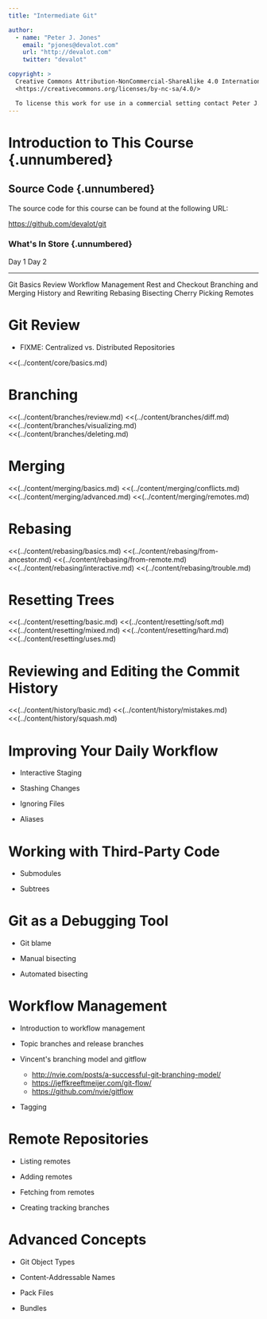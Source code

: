 ```yaml
---
title: "Intermediate Git"

author:
  - name: "Peter J. Jones"
    email: "pjones@devalot.com"
    url: "http://devalot.com"
    twitter: "devalot"

copyright: >
  Creative Commons Attribution-NonCommercial-ShareAlike 4.0 International Public License:
  <https://creativecommons.org/licenses/by-nc-sa/4.0/>

  To license this work for use in a commercial setting contact Peter J. Jones.
---
```


Introduction to This Course {.unnumbered}
=========================================

Source Code {.unnumbered}
-------------------------

The source code for this course can be found at the following URL:

<https://github.com/devalot/git>

### What's In Store {.unnumbered}

  Day 1                   Day 2
  --------------          --------------
  Git Basics Review       Workflow Management
                          Rest and Checkout
  Branching and Merging   History and Rewriting
  Rebasing                Bisecting
  Cherry Picking          Remotes

Git Review
==========

  * FIXME: Centralized vs. Distributed Repositories

  <<(../content/core/basics.md)

Branching
=========

  <<(../content/branches/review.md)
  <<(../content/branches/diff.md)
  <<(../content/branches/visualizing.md)
  <<(../content/branches/deleting.md)

Merging
=======

  <<(../content/merging/basics.md)
  <<(../content/merging/conflicts.md)
  <<(../content/merging/advanced.md)
  <<(../content/merging/remotes.md)

Rebasing
========

  <<(../content/rebasing/basics.md)
  <<(../content/rebasing/from-ancestor.md)
  <<(../content/rebasing/from-remote.md)
  <<(../content/rebasing/interactive.md)
  <<(../content/rebasing/trouble.md)

Resetting Trees
===============

  <<(../content/resetting/basic.md)
  <<(../content/resetting/soft.md)
  <<(../content/resetting/mixed.md)
  <<(../content/resetting/hard.md)
  <<(../content/resetting/uses.md)

Reviewing and Editing the Commit History
========================================

  <<(../content/history/basic.md)
  <<(../content/history/mistakes.md)
  <<(../content/history/squash.md)

Improving Your Daily Workflow
=============================

  * Interactive Staging

  * Stashing Changes

  * Ignoring Files

  * Aliases

Working with Third-Party Code
=============================

  * Submodules

  * Subtrees

Git as a Debugging Tool
=======================

  * Git blame

  * Manual bisecting

  * Automated bisecting

Workflow Management
===================

  * Introduction to workflow management

  * Topic branches and release branches

  * Vincent's branching model and gitflow
    - http://nvie.com/posts/a-successful-git-branching-model/
    - https://jeffkreeftmeijer.com/git-flow/
    - https://github.com/nvie/gitflow

  * Tagging

Remote Repositories
===================

  * Listing remotes

  * Adding remotes

  * Fetching from remotes

  * Creating tracking branches


Advanced Concepts
=================

  * Git Object Types

  * Content-Addressable Names

  * Pack Files

  * Bundles

